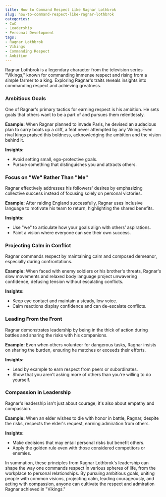 ```yaml
---
title: How to Command Respect Like Ragnar Lothbrok
slug: how-to-command-respect-like-ragnar-lothbrok
categories:
- CoC
- Leadership
- Personal Development
tags:
- Ragnar Lothbrok
- Vikings
- Commanding Respect
- Ambition
---
```


Ragnar Lothbrok is a legendary character from the television series "Vikings," known for commanding immense respect and rising from a simple farmer to a king. Exploring Ragnar's traits reveals insights into commanding respect and achieving greatness.

### Ambitious Goals

One of Ragnar's primary tactics for earning respect is his ambition. He sets goals that others want to be a part of and pursues them relentlessly.

**Example:** When Ragnar planned to invade Paris, he devised an audacious plan to carry boats up a cliff, a feat never attempted by any Viking. Even rival kings praised this boldness, acknowledging the ambition and the vision behind it.

**Insights:**

- Avoid setting small, ego-protective goals.
- Pursue something that distinguishes you and attracts others.

### Focus on "We" Rather Than "Me"

Ragnar effectively addresses his followers' desires by emphasizing collective success instead of focusing solely on personal victories.

**Example:** After raiding England successfully, Ragnar uses inclusive language to motivate his team to return, highlighting the shared benefits.

**Insights:**

- Use "we" to articulate how your goals align with others’ aspirations.
- Paint a vision where everyone can see their own success.

### Projecting Calm in Conflict

Ragnar commands respect by maintaining calm and composed demeanor, especially during confrontations.

**Example:** When faced with enemy soldiers or his brother's threats, Ragnar's slow movements and relaxed body language project unwavering confidence, defusing tension without escalating conflicts.

**Insights:**

- Keep eye contact and maintain a steady, low voice.
- Calm reactions display confidence and can de-escalate conflicts.

### Leading From the Front

Ragnar demonstrates leadership by being in the thick of action during battles and sharing the risks with his companions.

**Example:** Even when others volunteer for dangerous tasks, Ragnar insists on sharing the burden, ensuring he matches or exceeds their efforts.

**Insights:**

- Lead by example to earn respect from peers or subordinates.
- Show that you aren't asking more of others than you're willing to do yourself.

### Compassion in Leadership

Ragnar's leadership isn't just about courage; it's also about empathy and compassion.

**Example:** When an elder wishes to die with honor in battle, Ragnar, despite the risks, respects the elder's request, earning admiration from others.

**Insights:**

- Make decisions that may entail personal risks but benefit others.
- Apply the golden rule even with those considered competitors or enemies.

In summation, these principles from Ragnar Lothbrok's leadership can shape the way one commands respect in various spheres of life, from the workplace to personal relationships. By pursuing ambitious goals, uniting people with common visions, projecting calm, leading courageously, and acting with compassion, anyone can cultivate the respect and admiration Ragnar achieved in "Vikings."
